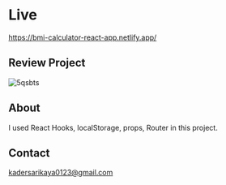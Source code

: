 # Live

https://bmi-calculator-react-app.netlify.app/

## Review Project

![5qsbts](https://user-images.githubusercontent.com/74090818/137678714-55a03f85-5c93-4bb6-b5fb-4742f03839a5.gif)

## About

I used React Hooks, localStorage, props, Router in this project.

## Contact

kadersarikaya0123@gmail.com

